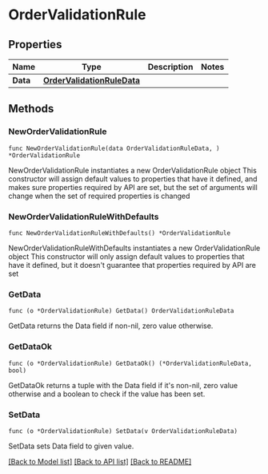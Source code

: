 # OrderValidationRule

## Properties

Name | Type | Description | Notes
------------ | ------------- | ------------- | -------------
**Data** | [**OrderValidationRuleData**](OrderValidationRuleData.md) |  | 

## Methods

### NewOrderValidationRule

`func NewOrderValidationRule(data OrderValidationRuleData, ) *OrderValidationRule`

NewOrderValidationRule instantiates a new OrderValidationRule object
This constructor will assign default values to properties that have it defined,
and makes sure properties required by API are set, but the set of arguments
will change when the set of required properties is changed

### NewOrderValidationRuleWithDefaults

`func NewOrderValidationRuleWithDefaults() *OrderValidationRule`

NewOrderValidationRuleWithDefaults instantiates a new OrderValidationRule object
This constructor will only assign default values to properties that have it defined,
but it doesn't guarantee that properties required by API are set

### GetData

`func (o *OrderValidationRule) GetData() OrderValidationRuleData`

GetData returns the Data field if non-nil, zero value otherwise.

### GetDataOk

`func (o *OrderValidationRule) GetDataOk() (*OrderValidationRuleData, bool)`

GetDataOk returns a tuple with the Data field if it's non-nil, zero value otherwise
and a boolean to check if the value has been set.

### SetData

`func (o *OrderValidationRule) SetData(v OrderValidationRuleData)`

SetData sets Data field to given value.



[[Back to Model list]](../README.md#documentation-for-models) [[Back to API list]](../README.md#documentation-for-api-endpoints) [[Back to README]](../README.md)



